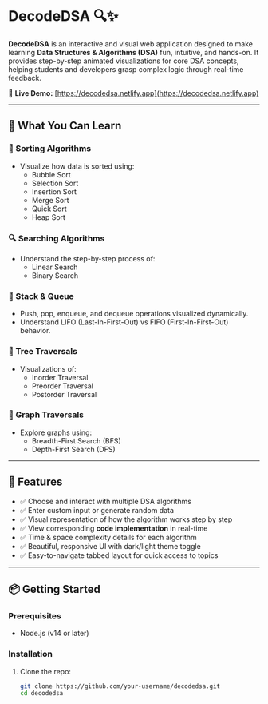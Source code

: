 # DecodeDSA 🔍✨

**DecodeDSA** is an interactive and visual web application designed to make learning **Data Structures & Algorithms (DSA)** fun, intuitive, and hands-on. It provides step-by-step animated visualizations for core DSA concepts, helping students and developers grasp complex logic through real-time feedback.

🔗 **Live Demo:** [https://decodedsa.netlify.app](https://decodedsa.netlify.app)

---

## 🧠 What You Can Learn

### 🔢 Sorting Algorithms
- Visualize how data is sorted using:
  - Bubble Sort
  - Selection Sort
  - Insertion Sort
  - Merge Sort
  - Quick Sort
  - Heap Sort

### 🔍 Searching Algorithms
- Understand the step-by-step process of:
  - Linear Search
  - Binary Search

### 🧱 Stack & Queue
- Push, pop, enqueue, and dequeue operations visualized dynamically.
- Understand LIFO (Last-In-First-Out) vs FIFO (First-In-First-Out) behavior.

### 🌳 Tree Traversals
- Visualizations of:
  - Inorder Traversal
  - Preorder Traversal
  - Postorder Traversal

### 🔗 Graph Traversals
- Explore graphs using:
  - Breadth-First Search (BFS)
  - Depth-First Search (DFS)

---

## 🚀 Features

- ✅ Choose and interact with multiple DSA algorithms
- ✅ Enter custom input or generate random data
- ✅ Visual representation of how the algorithm works step by step
- ✅ View corresponding **code implementation** in real-time
- ✅ Time & space complexity details for each algorithm
- ✅ Beautiful, responsive UI with dark/light theme toggle
- ✅ Easy-to-navigate tabbed layout for quick access to topics

---

## 📦 Getting Started

### Prerequisites

- Node.js (v14 or later)

### Installation

1. Clone the repo:
   ```bash
   git clone https://github.com/your-username/decodedsa.git
   cd decodedsa
